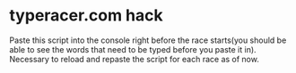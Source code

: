 # typeracer.com hack
Paste this script into the console right before the race starts(you should be able to see the words that need to be typed before you paste it in). Necessary to reload and repaste the script for each race as of now.